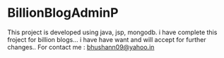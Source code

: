# BillionBlogAdminP
This project is developed using java, jsp, mongodb.
i have complete this froject for billion blogs...
i have have want and will accept for further changes..
For contact me : bhushann09@yahoo.in
